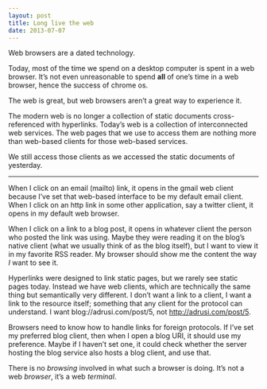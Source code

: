 ```yaml
---
layout: post
title: Long live the web
date: 2013-07-07
---
```


Web browsers are a dated technology.

Today, most of the time we spend on a desktop computer is spent in a web
browser. It’s not even unreasonable to spend **all** of one’s time in a web
browser, hence the success of chrome os.

The web is great, but web browsers aren’t a great way to experience it.

The modern web is no longer a collection of static documents cross-referenced
with hyperlinks. Today’s web is a collection of interconnected web services. The
web pages that we use to access them are nothing more than web-based clients for
those web-based services.

We still access those clients as we accessed the static documents of yesterday.

---

When I click on an email (mailto) link, it opens in the gmail web client because
I’ve set that web-based interface to be my default email client. When I click on
an http link in some other application, say a twitter client, it opens in my
default web browser.

When I click on a link to a blog post, it opens in whatever client the person
who posted the link was using. Maybe they were reading it on the blog’s native
client (what we usually think of as the blog itself), but I want to view it in
my favorite RSS reader. My browser should show me the content the way _I_ want
to see it.

Hyperlinks were designed to link static pages, but we rarely see static pages
today. Instead we have web clients, which are technically the same thing but
semantically very different. I don’t want a link to a client, I want a link to
the resource itself; something that any client for the protocol can understand.
I want blog://adrusi.com/post/5, not http://adrusi.com/post/5.

Browsers need to know how to handle links for foreign protocols. If I’ve set my
preferred blog client, then when I open a blog URI, it should use my preference.
Maybe if I haven’t set one, it could check whether the server hosting the blog
service also hosts a blog client, and use that.

There is no _browsing_ involved in what such a browser is doing. It’s not a web
_browser_, it’s a web _terminal_.
